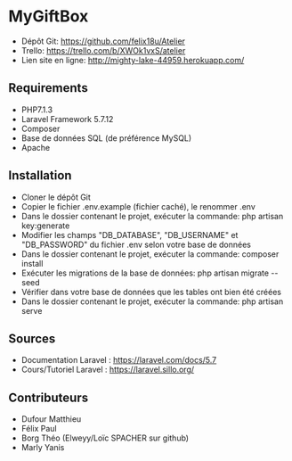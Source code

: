 # MyGiftBox

- Dépôt Git: https://github.com/felix18u/Atelier
- Trello: https://trello.com/b/XWOk1vxS/atelier
- Lien site en ligne: http://mighty-lake-44959.herokuapp.com/

## Requirements

- PHP7.1.3
- Laravel Framework 5.7.12
- Composer
- Base de données SQL (de préférence MySQL)
- Apache

## Installation

- Cloner le dépôt Git
- Copier le fichier .env.example (fichier caché), le renommer .env
- Dans le dossier contenant le projet, exécuter la commande: php artisan key:generate
- Modifier les champs "DB_DATABASE", "DB_USERNAME" et "DB_PASSWORD" du fichier .env selon votre base de données
- Dans le dossier contenant le projet, exécuter la commande: composer install
- Exécuter les migrations de la base de données: php artisan migrate --seed
- Vérifier dans votre base de données que les tables ont bien été créées
- Dans le dossier contenant le projet, exécuter la commande: php artisan serve

## Sources

- Documentation Laravel : https://laravel.com/docs/5.7
- Cours/Tutoriel Laravel : https://laravel.sillo.org/

## Contributeurs

- Dufour Matthieu
- Félix Paul
- Borg Théo (Elweyy/Loïc SPACHER sur github)
- Marly Yanis
